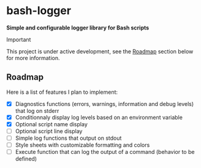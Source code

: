 # bash-logger

**Simple and configurable logger library for Bash scripts**

> [!IMPORTANT]
> This project is under active development, see the [Roadmap](#roadmap) section below for more information.

## Roadmap

Here is a list of features I plan to implement:

- [x] Diagnostics functions (errors, warnings, information and debug levels) that log on stderr
- [x] Conditionnaly display log levels based on an environment variable
- [X] Optional script name display
- [ ] Optional script line display
- [ ] Simple log functions that output on stdout
- [ ] Style sheets with customizable formatting and colors
- [ ] Execute function that can log the output of a command (behavior to be defined)
